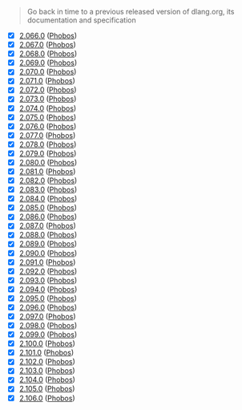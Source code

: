 > Go back in time to a previous released version of dlang.org, its documentation and specification

- [x] [2.066.0](https://docarchives.dlang.io/v2.066.0) ([Phobos](https://docarchives.dlang.io/v2.066.0/phobos))
- [x] [2.067.0](https://docarchives.dlang.io/v2.067.0) ([Phobos](https://docarchives.dlang.io/v2.067.0/phobos))
- [x] [2.068.0](https://docarchives.dlang.io/v2.068.0) ([Phobos](https://docarchives.dlang.io/v2.068.0/phobos))
- [x] [2.069.0](https://docarchives.dlang.io/v2.069.0) ([Phobos](https://docarchives.dlang.io/v2.069.0/phobos))
- [x] [2.070.0](https://docarchives.dlang.io/v2.070.0) ([Phobos](https://docarchives.dlang.io/v2.070.0/phobos))
- [x] [2.071.0](https://docarchives.dlang.io/v2.071.0) ([Phobos](https://docarchives.dlang.io/v2.071.0/phobos))
- [x] [2.072.0](https://docarchives.dlang.io/v2.072.0) ([Phobos](https://docarchives.dlang.io/v2.072.0/phobos))
- [x] [2.073.0](https://docarchives.dlang.io/v2.073.0) ([Phobos](https://docarchives.dlang.io/v2.073.0/phobos))
- [x] [2.074.0](https://docarchives.dlang.io/v2.074.0) ([Phobos](https://docarchives.dlang.io/v2.074.0/phobos))
- [x] [2.075.0](https://docarchives.dlang.io/v2.075.0) ([Phobos](https://docarchives.dlang.io/v2.075.0/phobos))
- [x] [2.076.0](https://docarchives.dlang.io/v2.076.0) ([Phobos](https://docarchives.dlang.io/v2.076.0/phobos))
- [x] [2.077.0](https://docarchives.dlang.io/v2.077.0) ([Phobos](https://docarchives.dlang.io/v2.077.0/phobos))
- [x] [2.078.0](https://docarchives.dlang.io/v2.078.0) ([Phobos](https://docarchives.dlang.io/v2.078.0/phobos))
- [x] [2.079.0](https://docarchives.dlang.io/v2.079.0) ([Phobos](https://docarchives.dlang.io/v2.079.0/phobos))
- [x] [2.080.0](https://docarchives.dlang.io/v2.080.0) ([Phobos](https://docarchives.dlang.io/v2.080.0/phobos))
- [x] [2.081.0](https://docarchives.dlang.io/v2.081.0) ([Phobos](https://docarchives.dlang.io/v2.081.0/phobos))
- [x] [2.082.0](https://docarchives.dlang.io/v2.082.0) ([Phobos](https://docarchives.dlang.io/v2.082.0/phobos))
- [x] [2.083.0](https://docarchives.dlang.io/v2.083.0) ([Phobos](https://docarchives.dlang.io/v2.083.0/phobos))
- [x] [2.084.0](https://docarchives.dlang.io/v2.084.0) ([Phobos](https://docarchives.dlang.io/v2.084.0/phobos))
- [x] [2.085.0](https://docarchives.dlang.io/v2.085.0) ([Phobos](https://docarchives.dlang.io/v2.085.0/phobos))
- [x] [2.086.0](https://docarchives.dlang.io/v2.086.0) ([Phobos](https://docarchives.dlang.io/v2.086.0/phobos))
- [x] [2.087.0](https://docarchives.dlang.io/v2.087.0) ([Phobos](https://docarchives.dlang.io/v2.087.0/phobos))
- [x] [2.088.0](https://docarchives.dlang.io/v2.088.0) ([Phobos](https://docarchives.dlang.io/v2.088.0/phobos))
- [x] [2.089.0](https://docarchives.dlang.io/v2.089.0) ([Phobos](https://docarchives.dlang.io/v2.089.0/phobos))
- [x] [2.090.0](https://docarchives.dlang.io/v2.090.0) ([Phobos](https://docarchives.dlang.io/v2.090.0/phobos))
- [x] [2.091.0](https://docarchives.dlang.io/v2.091.0) ([Phobos](https://docarchives.dlang.io/v2.091.0/phobos))
- [x] [2.092.0](https://docarchives.dlang.io/v2.092.0) ([Phobos](https://docarchives.dlang.io/v2.092.0/phobos))
- [x] [2.093.0](https://docarchives.dlang.io/v2.093.0) ([Phobos](https://docarchives.dlang.io/v2.093.0/phobos))
- [x] [2.094.0](https://docarchives.dlang.io/v2.094.0) ([Phobos](https://docarchives.dlang.io/v2.094.0/phobos))
- [x] [2.095.0](https://docarchives.dlang.io/v2.095.0) ([Phobos](https://docarchives.dlang.io/v2.095.0/phobos))
- [x] [2.096.0](https://docarchives.dlang.io/v2.096.0) ([Phobos](https://docarchives.dlang.io/v2.096.0/phobos))
- [x] [2.097.0](https://docarchives.dlang.io/v2.097.0) ([Phobos](https://docarchives.dlang.io/v2.097.0/phobos))
- [x] [2.098.0](https://docarchives.dlang.io/v2.098.0) ([Phobos](https://docarchives.dlang.io/v2.098.0/phobos))
- [x] [2.099.0](https://docarchives.dlang.io/v2.099.0) ([Phobos](https://docarchives.dlang.io/v2.099.0/phobos))
- [x] [2.100.0](https://docarchives.dlang.io/v2.100.0) ([Phobos](https://docarchives.dlang.io/v2.100.0/phobos))
- [x] [2.101.0](https://docarchives.dlang.io/v2.101.0) ([Phobos](https://docarchives.dlang.io/v2.101.0/phobos))
- [x] [2.102.0](https://docarchives.dlang.io/v2.102.0) ([Phobos](https://docarchives.dlang.io/v2.102.0/phobos))
- [x] [2.103.0](https://docarchives.dlang.io/v2.103.0) ([Phobos](https://docarchives.dlang.io/v2.103.0/phobos))
- [x] [2.104.0](https://docarchives.dlang.io/v2.104.0) ([Phobos](https://docarchives.dlang.io/v2.104.0/phobos))
- [x] [2.105.0](https://docarchives.dlang.io/v2.105.0) ([Phobos](https://docarchives.dlang.io/v2.105.0/phobos))
- [x] [2.106.0](https://docarchives.dlang.io/v2.106.0) ([Phobos](https://docarchives.dlang.io/v2.106.0/phobos))

